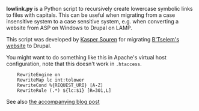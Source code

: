 
**lowlink.py** is a Python script to recursively create lowercase
symbolic links to files with capitals. This can be useful when
migrating from a case insensitive system to a case sensitive system,
e.g.  when converting a website from ASP on Windows to Drupal on LAMP.

This script was developed by [Kasper Souren](http://guaka.org/) for
migrating [B'Tselem's website](http://www.btselem.org/) to Drupal.

You might want to do something like this in Apache's virtual host
configuration, note that this doesn't work in `.htaccess`.

        RewriteEngine on
        RewriteMap lc int:tolower
        RewriteCond %{REQUEST_URI} [A-Z]
        RewriteRule (.*) ${lc:$1} [R=301,L]


See also [the accompanying blog post](http://guaka.org/recursively-create-lowercase-symlinks-filenames-uppercase-letters-python)